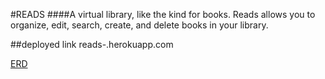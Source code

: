 #READS
####A virtual library, like the kind for books.
Reads allows you to organize, edit, search, create, and delete books in your library.

##deployed link
reads-.herokuapp.com


[ERD](reads/reads-erd.JPG)
